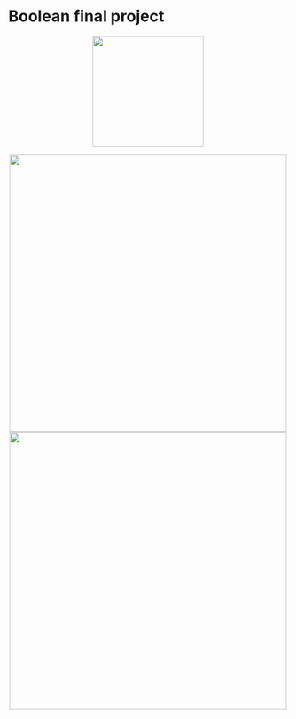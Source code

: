 # Boolean final project

<p align="center">
   <img src="https://user-images.githubusercontent.com/89645358/167169086-c4bdee9f-0664-4bbb-afd4-4dd38d14ba4b.svg" width="200px"/> 
</p>

<p align="center">
<img src="https://user-images.githubusercontent.com/89645358/167115009-120e03f7-8a0e-4dc2-9d17-70d7b919a1d8.gif" width="500"> <img src="https://user-images.githubusercontent.com/89645358/167115223-d758e278-2c82-414d-bd4e-773812e55c8c.gif" width="500"></p>
</p>
